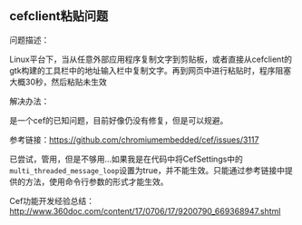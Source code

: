 ## cefclient粘贴问题

问题描述：

Linux平台下，当从任意外部应用程序复制文字到剪贴板，或者直接从cefclient的gtk构建的工具栏中的地址输入栏中复制文字。再到网页中进行粘贴时，程序阻塞大概30秒，然后粘贴未生效

解决办法：

是一个cef的已知问题，目前好像仍没有修复，但是可以规避。

参考链接：https://github.com/chromiumembedded/cef/issues/3117

已尝试，管用，但是不够用...如果我是在代码中将CefSettings中的`multi_threaded_message_loop`设置为true，并不能生效。只能通过参考链接中提供的方法，使用命令行参数的形式才能生效。

Cef功能开发经验总结：http://www.360doc.com/content/17/0706/17/9200790_669368947.shtml
